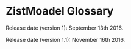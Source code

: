 # ZistMoadel Glossary
Release date (version 1): September 13th 2016.

Release date (version 1.1): November 16th 2016.
